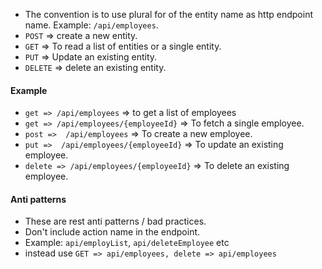 - The convention is to use plural for of the entity name as http endpoint name. Example: `/api/employees`.
- `POST` => create a new entity.
- `GET` => To read a list of entities or a single entity.
- `PUT` => Update an existing entity.
- `DELETE` => delete an existing entity.

#### Example
- `get => /api/employees` => to get a list of employees
- `get => /api/employees/{employeeId}` => To fetch a single employee.
- `post =>  /api/employees` => To create a new employee.
- `put =>  /api/employees/{employeeId}` => To update an existing employee.
- `delete => /api/employees/{employeeId}` => To delete an existing employee.


#### Anti patterns
- These are rest anti patterns / bad practices.
- Don't include action name in the endpoint.
- Example: `api/employList`, `api/deleteEmployee` etc
- instead use `GET => api/employees, delete => api/employees`
